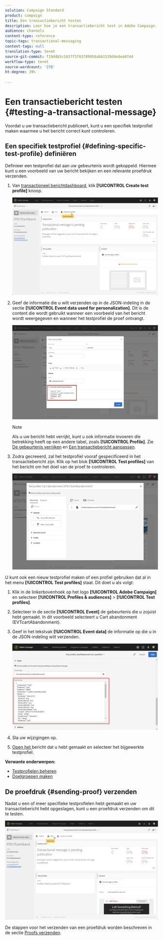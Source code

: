 ```yaml
---
solution: Campaign Standard
product: campaign
title: Een transactiebericht testen
description: Leer hoe je een transactiebericht test in Adobe Campaign.
audience: channels
content-type: reference
topic-tags: transactional-messaging
context-tags: null
translation-type: tm+mt
source-git-commit: f19d4b5c1837f3f03789958abb1539d4edea0744
workflow-type: tm+mt
source-wordcount: '278'
ht-degree: 39%

---
```



# Een transactiebericht testen {#testing-a-transactional-message}

Voordat u uw transactiebericht publiceert, kunt u een specifiek testprofiel maken waarmee u het bericht correct kunt controleren.

## Een specifiek testprofiel {#defining-specific-test-profile} definiëren

Definieer een testprofiel dat aan uw gebeurtenis wordt gekoppeld. Hiermee kunt u een voorbeeld van uw bericht bekijken en een relevante proefdruk verzenden.

1. Van [transactioneel berichtdashboard](../../channels/using/editing-transactional-message.md#accessing-transactional-messages), klik **[!UICONTROL Create test profile]** knoop.

   ![](assets/message-center_test-profile.png)

1. Geef de informatie die u wilt verzenden op in de JSON-indeling in de sectie **[!UICONTROL Event data used for personalization]**. Dit is de content die wordt gebruikt wanneer een voorbeeld van het bericht wordt weergegeven en wanneer het testprofiel de proef ontvangt.

   ![](assets/message-center_event-data.png)

   >[!NOTE]
   >
   >Als u uw bericht hebt verrijkt, kunt u ook informatie invoeren die betrekking heeft op een andere tabel, zoals **[!UICONTROL Profile]**. Zie [De gebeurtenis verrijken](../../channels/using/configuring-transactional-event.md#enriching-the-transactional-message-content) en [Een transactiebericht aanpassen](../../channels/using/editing-transactional-message.md#personalizing-a-transactional-message).

1. Zodra gecreeerd, zal het testprofiel vooraf gespecificeerd in het transactiebericht zijn. Klik op het blok **[!UICONTROL Test profiles]** van het bericht om het doel van de proef te controleren.

   ![](assets/message-center_5.png)

U kunt ook een nieuw testprofiel maken of een profiel gebruiken dat al in het menu **[!UICONTROL Test profiles]** staat. Dit doet u als volgt:

1. Klik in de linkerbovenhoek op het logo **[!UICONTROL Adobe Campaign]** en selecteer **[!UICONTROL Profiles & audiences]** > **[!UICONTROL Test profiles]**.
1. Selecteer in de sectie **[!UICONTROL Event]** de gebeurtenis die u zojuist hebt gemaakt. In dit voorbeeld selecteert u Cart abandonment (EVTcartAbandonment).
1. Geef in het tekstvak **[!UICONTROL Event data]** de informatie op die u in de JSON-indeling wilt verzenden.

   ![](assets/message-center_3.png)

1. Sla uw wijzigingen op.
1. [Open het ](../../channels/using/editing-transactional-message.md#accessing-transactional-messages) bericht dat u hebt gemaakt en selecteer het bijgewerkte testprofiel.

**Verwante onderwerpen:**

* [Testprofielen beheren](../../audiences/using/managing-test-profiles.md)
* [Doelgroepen maken](../../audiences/using/creating-audiences.md)

## De proefdruk {#sending-proof} verzenden

Nadat u een of meer specifieke testprofielen hebt gemaakt en uw transactiebericht hebt opgeslagen, kunt u een proefdruk verzenden om dit te testen.

![](assets/message-center_10.png)

De stappen voor het verzenden van een proefdruk worden beschreven in de sectie [Proofs verzenden](../../sending/using/sending-proofs.md).

